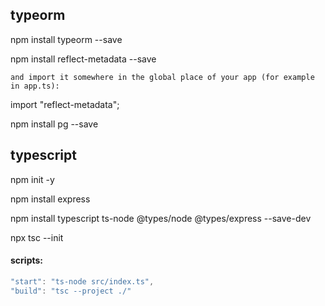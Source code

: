 ## typeorm

npm install typeorm --save

npm install reflect-metadata --save

`and import it somewhere in the global place of your app (for example in app.ts):`

import "reflect-metadata";

npm install pg --save

## typescript

npm init -y

npm install express

npm install typescript ts-node @types/node @types/express --save-dev

npx tsc --init

#### scripts:

```js
"start": "ts-node src/index.ts",
"build": "tsc --project ./"
```
